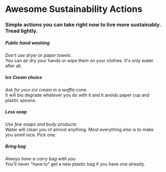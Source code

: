 # Awesome Sustainability Actions

### Simple actions you can take right now to live more sustainably. Tread lightly.  

##### Public hand washing
*Don't use dryer or paper towels.*  
You can air dry your hands or wipe them on your clothes. It's only water after all.
  
##### Ice Cream choice
*Ask for your ice cream in a waffle cone.*  
It will bio degrade whatever you do with it and it avoids paper cup and plastic spoons.

##### Less soap
*Use few soaps and body products.*  
Water will clean you of almost anything. Most everything else is to make you smell nice. Pick one.

##### Bring bag
*Always have a carry bag with you*  
You'll never "have to" get a new plastic bag if you have one already.